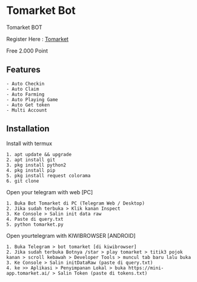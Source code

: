 # Tomarket Bot 
Tomarket BOT

Register Here : [Tomarket](https://t.me/Tomarket_ai_bot/app?startapp=00000yJv)

Free 2.000 Point

## Features
    - Auto Checkin
    - Auto Claim
    - Auto Farming
    - Auto Playing Game
    - Auto Get token
    - Multi Account

## Installation

Install with termux

    1. apt update && upgrade
    2. apt install git
    3. pkg install python2
    4. pkg install pip
    5. pkg install request colorama
    6. git clone 

Open your telegram with web [PC]

    1. Buka Bot Tomarket di PC (Telegram Web / Desktop)
    2. Jika sudah terbuka > Klik kanan Inspect
    3. Ke Console > Salin init data raw
    4. Paste di query.txt
    5. python tomarket.py

Open yourtelegram with KIWIBROWSER [ANDROID]

    1. Buka Telegram > bot tomarket [di kiwibrowser]
    2. Jika sudah terbuka Botnya /star > play tomarket > titik3 pojok kanan > scroll kebawah > Developer Tools > muncul tab baru lalu buka 
    3. Ke Console > Salin initDataRaw (paste di query.txt)
    4. ke >> Aplikasi > Penyimpanan Lokal > buka https://mini-app.tomarket.ai/ > Salin Token (paste di tokens.txt)

    
